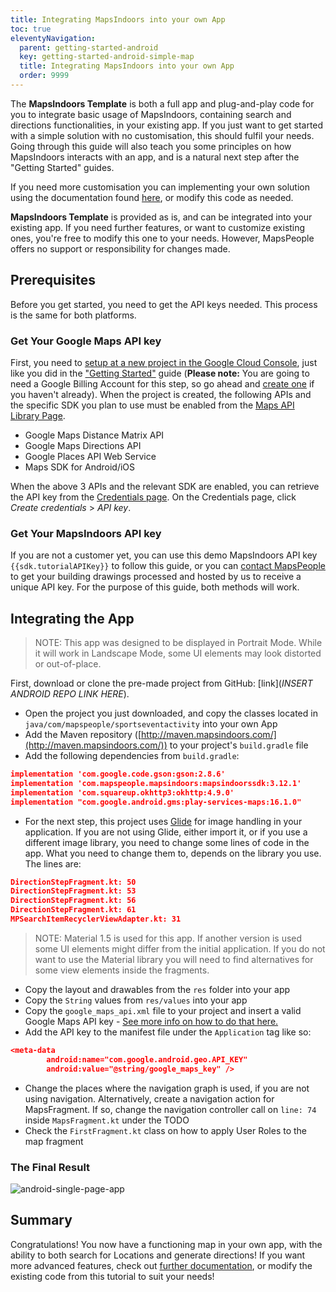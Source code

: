 ```yaml
---
title: Integrating MapsIndoors into your own App
toc: true
eleventyNavigation:
  parent: getting-started-android
  key: getting-started-android-simple-map
  title: Integrating MapsIndoors into your own App
  order: 9999
---
```


The **MapsIndoors Template** is both a full app and plug-and-play code for you to integrate basic usage of MapsIndoors, containing search and directions functionalities, in your existing app. If you just want to get started with a simple solution with no customisation, this should fulfil your needs. Going through this guide will also teach you some principles on how MapsIndoors interacts with an app, and is a natural next step after the "Getting Started" guides.

If you need more customisation you can implementing your own solution using the documentation found [here]({{site.url}}/content/map/), or modify this code as needed.

**MapsIndoors Template** is provided as is, and can be integrated into your existing app. If you need further features, or want to customize existing ones, you're free to modify this one to your needs. However, MapsPeople offers no support or responsibility for changes made.

## Prerequisites

Before you get started, you need to get the API keys needed. This process is the same for both platforms.

### Get Your Google Maps API key

First, you need to [setup at a new project in the Google Cloud Console](https://developers.google.com/maps/gmp-get-started), just like you did in the ["Getting Started"]({{site.url}}/content/getting-started/android) guide (**Please note:** You are going to need a Google Billing Account for this step, so go ahead and [create one](https://cloud.google.com/billing/docs/how-to/manage-billing-account#create_a_new_billing_account) if you haven't already). When the project is created, the following APIs and the specific SDK you plan to use must be enabled from the [Maps API Library Page](https://console.cloud.google.com/apis/library?filter=category:maps).

* Google Maps Distance Matrix API
* Google Maps Directions API
* Google Places API Web Service
* Maps SDK for Android/iOS

When the above 3 APIs and the relevant SDK are enabled, you can retrieve the API key from the [Credentials page](https://console.cloud.google.com/project/_/apiui/credential). On the Credentials page, click _Create credentials_ > _API key_.

### Get Your MapsIndoors API key

If you are not a customer yet, you can use this demo MapsIndoors API key `{{sdk.tutorialAPIKey}}` to follow this guide, or you can [contact MapsPeople](https://resources.mapspeople.com/contact-us) to get your building drawings processed and hosted by us to receive a unique API key. For the purpose of this guide, both methods will work.

## Integrating the App

> NOTE: This app was designed to be displayed in Portrait Mode. While it will work in Landscape Mode, some UI elements may look distorted or out-of-place.

First, download or clone the pre-made project from GitHub: [link](_INSERT ANDROID REPO LINK HERE_).

* Open the project you just downloaded, and copy the classes located in `java/com/mapspeople/sportseventactivity` into your own App
* Add the Maven repository ([http://maven.mapsindoors.com/](http://maven.mapsindoors.com/)) to your project's `build.gradle` file
* Add the following dependencies from `build.gradle`:

```json
implementation 'com.google.code.gson:gson:2.8.6'
implementation 'com.mapspeople.mapsindoors:mapsindoorssdk:3.12.1'
implementation 'com.squareup.okhttp3:okhttp:4.9.0'
implementation "com.google.android.gms:play-services-maps:16.1.0"
```

* For the next step, this project uses [Glide](https://bumptech.github.io/glide/) for image handling in your application. If you are not using Glide, either import it, or if you use a different image library, you need to change some lines of code in the app. What you need to change them to, depends on the library you use. The lines are:

```json
DirectionStepFragment.kt: 50
DirectionStepFragment.kt: 53
DirectionStepFragment.kt: 56
DirectionStepFragment.kt: 61
MPSearchItemRecyclerViewAdapter.kt: 31
```

> NOTE: Material 1.5 is used for this app. If another version is used some UI elements might differ from the initial application. If you do not want to use the Material library you will need to find alternatives for some view elements inside the fragments.

* Copy the layout and drawables from the `res` folder into your app
* Copy the `String` values from `res/values` into your app
* Copy the `google_maps_api.xml` file to your project and insert a valid Google Maps API key - [See more info on how to do that here.]({{site.url}}/content/getting-started/android/prerequisites/)
* Add the API key to the manifest file under the `Application` tag like so:

```json
<meta-data
        android:name="com.google.android.geo.API_KEY"
        android:value="@string/google_maps_key" />
```

* Change the places where the navigation graph is used, if you are not using navigation. Alternatively, create a navigation action for MapsFragment. If so, change the navigation controller call on `line: 74` inside `MapsFragment.kt` under the TODO
* Check the `FirstFragment.kt` class on how to apply User Roles to the map fragment

### The Final Result

![android-single-page-app](/assets/single-page-app/Android_Single_Page_App.png)

## Summary

Congratulations! You now have a functioning map in your own app, with the ability to both search for Locations and generate directions! If you want more advanced features, check out [further documentation]({{site.url}}/content/map/), or modify the existing code from this tutorial to suit your needs!
